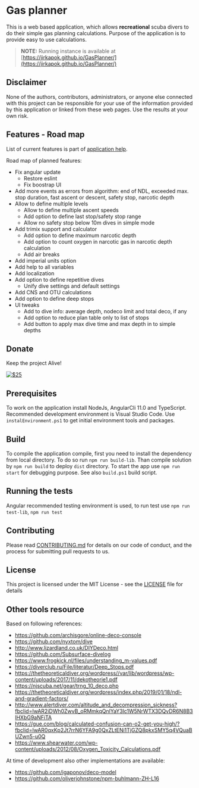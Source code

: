# Gas planner

This is a web based application, which allows **recreational** scuba divers to do their simple gas planning calculations. Purpose of the application is to provide easy to use calculations.

> **NOTE:** Running instance is available at [https://jirkapok.github.io/GasPlanner/](https://jirkapok.github.io/GasPlanner/)

## Disclaimer

None of the authors, contributors, administrators, or anyone else connected with this project can be responsible for your use of the information provided by this application or linked from these web pages. Use the results at your own risk.

## Features - Road map

List of current features is part of [application help](./doc/help.md).

Road map of planned features:

* Fix angular update
  * Restore eslint
  * Fix boostrap UI
* Add more events as errors from algorithm: end of NDL, exceeded max. stop duration, fast ascent or descent, safety stop, narcotic depth
* Allow to define multiple levels
  * Allow to define multiple ascent speeds
  * Add option to define  last stop/safety stop range
  * Allow no safety stop below 10m dives in simple mode
* Add trimix support and calculator
  * Add option to define maximum narcotic depth
  * Add option to count oxygen in narcotic gas in narcotic depth calculation
  * Add air breaks
* Add imperial units option
* Add help to all variables
* Add localization
* Add option to define repetitive dives
  * Unify dive settings and default settings
* Add CNS and OTU calculations
* Add option to define deep stops
* UI tweaks
  * Add to dive info: average depth, nodeco limit and total deco, if any
  * Add option to reduce plan table only to list of stops
  * Add button to apply max dive time and max depth in to simple depths

## Donate

Keep the project Alive!

[![$25](https://www.paypalobjects.com/en_US/i/btn/btn_donateCC_LG.gif)](https://www.paypal.com/cgi-bin/webscr?cmd=_s-xclick&hosted_button_id=X28G9FEYUN6CJ)

## Prerequisites

To work on the application install NodeJs, AngularCli 11.0 and TypeScript. Recommended development environment is Visual Studio Code. Use `instalEnvironment.ps1` to get initial environment tools and packages.

## Build

To compile the application compile, first you need to install the dependency from local directory. To do so run `npm run build-lib`.
Than compile solution by `npm run build` to deploy `dist` directory. To start the app use `npm run start` for debugging purpose. See also `build.ps1` build script.

## Running the tests

Angular recommended testing environment is used, to run test use `npm run test-lib`, `npm run test`

## Contributing

Please read [CONTRIBUTING.md](CONTRIBUTING.md) for details on our code of conduct, and the process for submitting pull requests to us.

## License

This project is licensed under the MIT License - see the [LICENSE](LICENSE) file for details

## Other tools resource

Based on following references:

* <https://github.com/archisgore/online-deco-console>
* <https://github.com/nyxtom/dive>
* <http://www.lizardland.co.uk/DIYDeco.html>
* <https://github.com/Subsurface-divelog>
* <https://www.frogkick.nl/files/understanding_m-values.pdf>
* <https://diverclub.ru/File/literatur/Deep_Stops.pdf>
* <https://thetheoreticaldiver.org/wordpress//var/lib/wordpress/wp-content/uploads/2017/11/dekotheorie1.pdf>
* <https://njscuba.net/gear/trng_10_deco.php>
* <https://thetheoreticaldiver.org/wordpress/index.php/2019/01/18/ndl-and-gradient-factors/>
* <http://www.alertdiver.com/altitude_and_decompression_sickness?fbclid=IwAR2iDWh0ZwvB_oRMmkqQnlYaY3lc1W5NrWTX3DQvDR6N8B3lHXbG9aNFiTA>
* <https://gue.com/blog/calculated-confusion-can-o2-get-you-high/?fbclid=IwAR0qxKp2Jt7rrN6YFA9g0QxZLtENi1TjGZQ8pkxSMY5q4VQuaBUZwn5-u0Q>
* <https://www.shearwater.com/wp-content/uploads/2012/08/Oxygen_Toxicity_Calculations.pdf>

At time of development also other implementations are available:

* <https://github.com/igaponov/deco-model>
* <https://github.com/oliverjohnstone/npm-buhlmann-ZH-L16>
